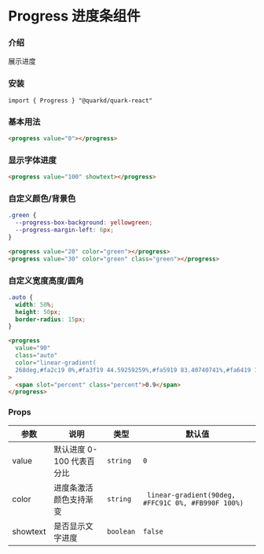 # Progress 进度条组件

### 介绍

展示进度

### 安装

```tsx
import { Progress } "@quarkd/quark-react"
```

### 基本用法

```html
<progress value="0"></progress>
```

### 显示字体进度

```html
<progress value="100" showtext></progress>
```

### 自定义颜色/背景色

```css
.green {
  --progress-box-background: yellowgreen;
  --progress-margin-left: 6px;
}
```

```html
<progress value="20" color="green"></progress>
<progress value="30" color="green" class="green"></progress>
```

### 自定义宽度高度/圆角

```css
.auto {
  width: 50%;
  height: 50px;
  border-radius: 15px;
}
```

```html
<progress
  value="90"
  class="auto"
  color="linear-gradient(
  268deg,#fa2c19 0%,#fa3f19 44.59259259%,#fa5919 83.40740741%,#fa6419 100%)"
>
  <span slot="percent" class="percent">0.9</span>
</progress>
```

### Props

| 参数     | 说明                      | 类型      | 默认值                                              |
| -------- | ------------------------- | --------- | --------------------------------------------------- |
| value    | 默认进度 0-100 代表百分比 | `string`  | `0`                                                 |
| color    | 进度条激活颜色支持渐变    | `string`  | ` linear-gradient(90deg, #FFC91C 0%, #FB990F 100%)` |
| showtext | 是否显示文字进度          | `boolean` | `false`                                             |
